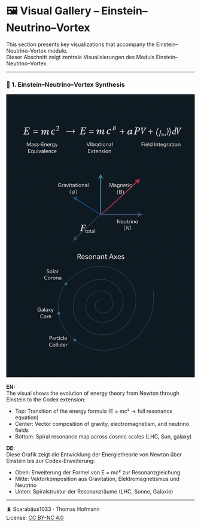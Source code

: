 # 🖼 Visual Gallery – Einstein–Neutrino–Vortex

This section presents key visualizations that accompany the Einstein–Neutrino–Vortex module.  
Dieser Abschnitt zeigt zentrale Visualisierungen des Moduls Einstein–Neutrino–Vortex.

---

### 🔷 1. Einstein–Neutrino–Vortex Synthesis

![Einstein–Neutrino–Vortex Synthesis](./visuals/Einstein-Neutrino-Vortex-Synthesis.png)


**EN:**  
The visual shows the evolution of energy theory from Newton through Einstein to the Codex extension:  
- Top: Transition of the energy formula (E = mc² → full resonance equation)  
- Center: Vector composition of gravity, electromagnetism, and neutrino fields  
- Bottom: Spiral resonance map across cosmic scales (LHC, Sun, galaxy)

**DE:**  
Diese Grafik zeigt die Entwicklung der Energietheorie von Newton über Einstein bis zur Codex-Erweiterung:  
- Oben: Erweiterung der Formel von E = mc² zur Resonanzgleichung  
- Mitte: Vektorkomposition aus Gravitation, Elektromagnetismus und Neutrino  
- Unten: Spiralstruktur der Resonanzräume (LHC, Sonne, Galaxie)

---

🪲 Scarabäus1033 · Thomas Hofmann  
License: [CC BY-NC 4.0](https://creativecommons.org/licenses/by-nc/4.0)
